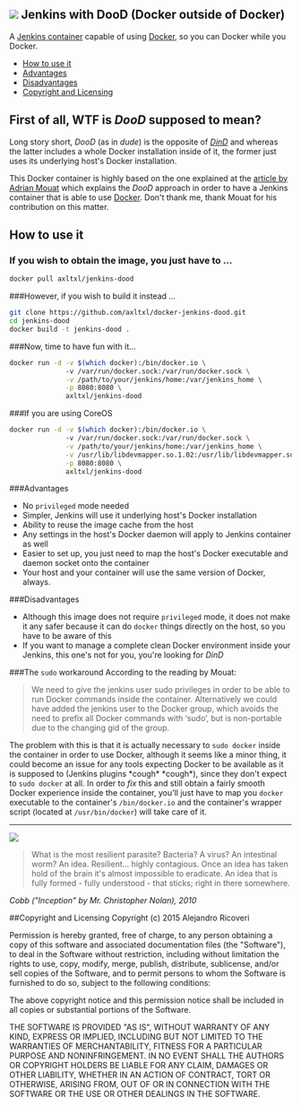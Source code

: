 ![](http://i.imgur.com/KC6TAD3.png)
Jenkins with DooD (Docker outside of Docker)
---
A [Jenkins container](https://registry.hub.docker.com/_/jenkins/) capable of using [Docker](http://docker.com), so you can Docker while you Docker.

* [How to use it](#how-to-use-it)
* [Advantages](#advantages)
* [Disadvantages](#disavantages)
* [Copyright and Licensing](#copyright-and-licensing)

## First of all, WTF is *DooD* supposed to mean?
Long story short, *DooD* (as in *dude*) is the opposite of *[DinD](https://blog.docker.com/2013/09/docker-can-now-run-within-docker/)* and whereas the latter includes a whole Docker installation inside of it, the former just uses its underlying host's Docker installation.

This Docker container is highly based on the one explained at the [article by Adrian Mouat](http://container-solutions.com/2015/03/running-docker-in-jenkins-in-docker/) which explains the *DooD* approach in order to have a Jenkins container that is able to use [Docker](http://docker.com). Don't thank me, thank Mouat for his contribution on this matter.

## How to use it
### If you wish to obtain the image, you just have to ...
```bash
docker pull axltxl/jenkins-dood
```

###However, if you wish to build it instead ...
```bash
git clone https://github.com/axltxl/docker-jenkins-dood.git 
cd jenkins-dood
docker build -t jenkins-dood .
```

###Now, time to have fun with it...
```bash
docker run -d -v $(which docker):/bin/docker.io \ 
              -v /var/run/docker.sock:/var/run/docker.sock \
              -v /path/to/your/jenkins/home:/var/jenkins_home \
              -p 8080:8080 \
              axltxl/jenkins-dood
```

###If you are using CoreOS
```bash
docker run -d -v $(which docker):/bin/docker.io \ 
              -v /var/run/docker.sock:/var/run/docker.sock \
              -v /path/to/your/jenkins/home:/var/jenkins_home \
              -v /usr/lib/libdevmapper.so.1.02:/usr/lib/libdevmapper.so.1.02 \
              -p 8080:8080 \
              axltxl/jenkins-dood
```

###Advantages
* No `privileged` mode needed
* Simpler, Jenkins will use it underlying host's Docker installation
* Ability to reuse the image cache from the host
* Any settings in the host's Docker daemon will apply to Jenkins container as well
* Easier to set up, you just need to map the host's Docker executable and daemon socket onto the container
* Your host and your container will use the same version of Docker, always.

###Disadvantages
* Although this image does not require `privileged` mode, it does not make it any safer because it can do `docker` things directly on the host, so you have to be aware of this
* If you want to manage a complete clean Docker environment inside your Jenkins, this one's not for you, you're looking for *DinD*

###The `sudo` workaround
According to the reading by Mouat:
> We need to give the jenkins user sudo privileges in order to be able to run 
> Docker commands inside the container. Alternatively we could have added the 
> jenkins user to the Docker group, which avoids the need to prefix all Docker 
> commands with ‘sudo’, but is non-portable due to the changing gid of the group.

The problem with this is that it is actually necessary to `sudo docker` inside the container in order to use Docker, although it seems like a minor thing, it could become an issue for any tools expecting Docker to be available as it is supposed to (Jenkins plugins \*cough\* \*cough\*), since they don't expect to `sudo docker` at all. In order to *fix* this and still obtain a fairly smooth Docker experience inside the container, you'll just have to map you `docker` executable to the container's `/bin/docker.io` and the container's wrapper script (located at `/usr/bin/docker`) will take care of it.

---

![](http://i.imgur.com/MEFY0F5.gif)

> What is the most resilient parasite? Bacteria? A virus? An intestinal worm? 
> An idea. Resilient... highly contagious. Once an idea has taken hold of the 
> brain it's almost impossible to eradicate. An idea that is fully formed - 
> fully understood - that sticks; right in there somewhere.

*Cobb ("Inception" by Mr. Christopher Nolan), 2010*

##Copyright and Licensing
Copyright (c) 2015 Alejandro Ricoveri

Permission is hereby granted, free of charge, to any person obtaining a copy
of this software and associated documentation files (the "Software"), to deal
in the Software without restriction, including without limitation the rights
to use, copy, modify, merge, publish, distribute, sublicense, and/or sell
copies of the Software, and to permit persons to whom the Software is
furnished to do so, subject to the following conditions:

The above copyright notice and this permission notice shall be included in
all copies or substantial portions of the Software.

THE SOFTWARE IS PROVIDED "AS IS", WITHOUT WARRANTY OF ANY KIND, EXPRESS OR
IMPLIED, INCLUDING BUT NOT LIMITED TO THE WARRANTIES OF MERCHANTABILITY,
FITNESS FOR A PARTICULAR PURPOSE AND NONINFRINGEMENT. IN NO EVENT SHALL THE
AUTHORS OR COPYRIGHT HOLDERS BE LIABLE FOR ANY CLAIM, DAMAGES OR OTHER
LIABILITY, WHETHER IN AN ACTION OF CONTRACT, TORT OR OTHERWISE, ARISING FROM,
OUT OF OR IN CONNECTION WITH THE SOFTWARE OR THE USE OR OTHER DEALINGS IN
THE SOFTWARE.
